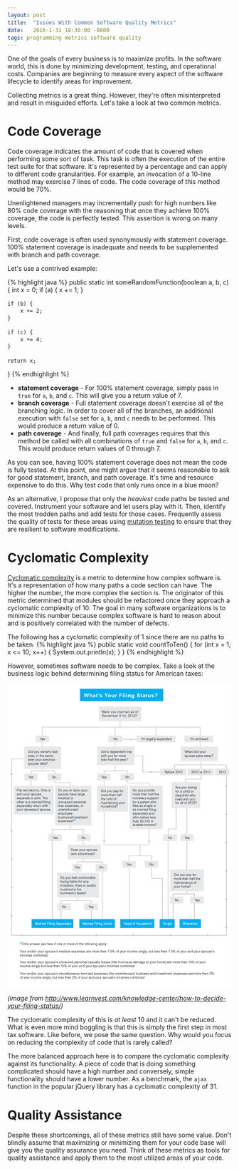 ```yaml
---
layout: post
title:  "Issues With Common Software Quality Metrics"
date:   2016-1-31 18:30:00 -0800
tags: programming metrics software quality
---
```


One of the goals of every business is to maximize profits. In the software world, this is done by minimizing development,
testing, and operational costs. Companies are beginning to measure every aspect of the software lifecycle to identify 
areas for improvement.

Collecting metrics is a great thing. However, they're often misinterpreted and result in misguided efforts. Let's take a
look at two common metrics.

# Code Coverage
Code coverage indicates the amount of code that is covered when performing some sort of task. This task is often the
execution of the entire test suite for that software. It's represented by a percentage and can apply to different code
granularities. For example, an invocation of a 10-line method may exercise 7 lines of code. The code coverage of this
method would be 70%. 

Unenlightened managers may incrementally push for high numbers like 80% code coverage with the reasoning that once they 
achieve 100% coverage, the code is perfectly tested. This assertion is wrong on many levels.

First, code coverage is often used synonymously with statement coverage. 100% statement coverage is inadequate and needs
to be supplemented with branch and path coverage.

Let's use a contrived example:

{% highlight java %}
public static int someRandomFunction(boolean a, b, c) {
    int x = 0;
    if (a) {
        x += 1;
    }
    
    if (b) {
        x += 2;
    }
    
    if (c) {
        x += 4;
    }
    
    return x;
}
{% endhighlight %}

- **statement coverage** - For 100% statement coverage, simply pass in `true` for `a`, `b`, and `c`. This will give you
a return value of 7.
- **branch coverage** - Full statement coverage doesn't exercise all of the branching logic. In order to cover all of
the branches, an additional execution with `false` set for `a`, `b`, and `c` needs to be performed. This would produce
a return value of 0.
- **path coverage** - And finally, full path coverages requires that this method be called with all combinations of
`true` and `false` for `a`, `b`, and `c`. This would produce return values of 0 through 7. 

As you can see, having 100% statement coverage does not mean the code is fully tested. At this point, one might argue 
that it seems reasonable to ask for good statement, branch, and path coverage. It's time and resource expensive to do this.
Why test code that only runs once in a blue moon?

As an alternative, I propose that only the *heaviest* code paths be tested and covered. Instrument your software and
let users play with it. Then, identify the most trodden paths and add tests for those cases. Frequently assess the quality of tests
for these areas using [mutation testing](https://en.wikipedia.org/wiki/Mutation_testing) to ensure that they are resilient
to software modifications.

# Cyclomatic Complexity
[Cyclomatic complexity](https://en.wikipedia.org/wiki/Cyclomatic_complexity) is a metric to determine how complex software is. 
It's a representation of how many paths a code section can have. The higher the number, the more complex the section is. The
originator of this metric determined that modules should be refactored once they approach a cyclomatic complexity of 10. The goal in 
many software organizations is to minimize this number because complex software is hard to reason about and is positively correlated 
with the number of defects.

The following has a cyclomatic complexity of 1 since there are no paths to be taken.
{% highlight java %}
public static void countToTen() {
    for (int x = 1; x <= 10; x++) {
        System.out.println(x);
    }
}
{% endhighlight %}

However, sometimes software needs to be complex. Take a look at the business logic behind determining filing status for American taxes:

![filing-status-flowchart](/assets/2016-01-31-issues-with-common-software-quality-metrics/filing-status-flowchart.jpg)

*(image from http://www.learnvest.com/knowledge-center/how-to-decide-your-filing-status/)*

The cyclomatic complexity of this is *at least* 10 and it can't be reduced. What is even more mind boggling is that this
is simply the first step in most tax software. Like before, we pose the same question. Why would you focus on reducing
the complexity of code that is rarely called?

The more balanced approach here is to compare the cyclomatic complexity against its functionality. A piece of code that is 
doing something complicated should have a high number and conversely, simple functionality should have a lower number. As a
benchmark, the `ajax` function in the popular jQuery library has a cyclomatic complexity of 31.

# Quality Assistance
Despite these shortcomings, all of these metrics still have some value. Don't blindly assume that maximizing or minimizing 
them for your code base will give you the quality assurance you need. Think of these metrics as tools for quality assistance 
and apply them to the most utilized areas of your code. 
